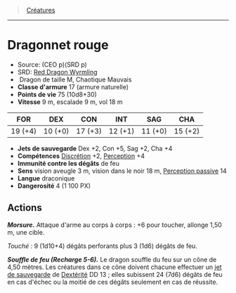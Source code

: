 ﻿---
!MonsterItem
Family: MonsterHD
Type: Dragon
Size: M
Alignment: Chaotique Mauvais
ArmorClass: 17 (armure naturelle)
HitPoints: 75 (10d8+30)
Speed: 9 m, escalade 9 m, vol 18 m
Strength: 19 (+4)
Dexterity: 10 (+0)
Constitution: 17 (+3)
Intelligence: 12 (+1)
Wisdom: 11 (+0)
Charisma: 15 (+2)
SavingThrows: Dex +2, Con +5, Sag +2, Cha +4
Skills: '[Discrétion](hd_abilities_dexterity_discretion.md) +2, [Perception](hd_abilities_wisdom_perception.md) +4'
DamageImmunities: de feu
Senses: vision aveugle 3 m, vision dans le noir 18 m, [Perception passive](hd_abilities_dexterity_perception_passive.md) 14
Languages: draconique
Challenge: 4 (1 100 PX)
Id: monsters_hd.md#dragonnet-rouge
ParentLink: monsters_hd.md#créatures
Name: Dragonnet rouge
ParentName: Créatures
NameLevel: 1
AltName: '[Red Dragon Wyrmling](srd_monsters_red_dragon_wyrmling.md)'
Source: (CEO p)(SRD p)
Attributes: {}
---
> [Créatures](hd_monsters.md)

---

# Dragonnet rouge

- Source: (CEO p)(SRD p)
- SRD: [Red Dragon Wyrmling](srd_monsters_red_dragon_wyrmling.md)
-  Dragon de taille M, Chaotique Mauvais
- **Classe d'armure** 17 (armure naturelle)
- **Points de vie** 75 (10d8+30)
- **Vitesse** 9 m, escalade 9 m, vol 18 m

|FOR|DEX|CON|INT|SAG|CHA|
|---|---|---|---|---|---|
|19 (+4)|10 (+0)|17 (+3)|12 (+1)|11 (+0)|15 (+2)|

- **Jets de sauvegarde** Dex +2, Con +5, Sag +2, Cha +4
- **Compétences** [Discrétion](hd_abilities_dexterity_discretion.md) +2, [Perception](hd_abilities_wisdom_perception.md) +4
- **Immunité contre les dégâts** de feu
- **Sens** vision aveugle 3 m, vision dans le noir 18 m, [Perception passive](hd_abilities_dexterity_perception_passive.md) 14
- **Langue** draconique
- **Dangerosité** 4 (1 100 PX)

## Actions

**_Morsure._** Attaque d'arme au corps à corps : +6 pour toucher, allonge 1,50 m, une cible.

_Touché :_ 9 (1d10+4) dégâts perforants plus 3 (1d6) dégâts de feu.

**_Souffle de feu (Recharge 5-6)._** Le dragon souffle du feu sur un cône de 4,50 mètres. Les créatures dans ce cône doivent chacune effectuer un [jet de sauvegarde](hd_abilities_jets_de_sauvegarde.md) de [Dextérité](hd_abilities_dexterity.md) DD 13 ; elles subissent 24 (7d6) dégâts de feu en cas d'échec ou la moitié de ces dégâts seulement en cas de réussite.


